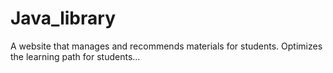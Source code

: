 # Java_library
A website that manages and recommends materials for students. Optimizes the learning path for students...
